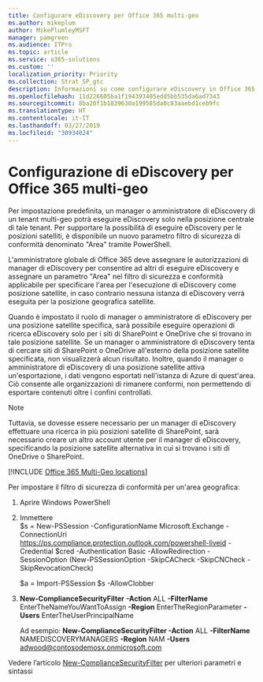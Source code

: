 ```yaml
---
title: Configurare eDiscovery per Office 365 multi-geo
ms.author: mikeplum
author: MikePlumleyMSFT
manager: pamgreen
ms.audience: ITPro
ms.topic: article
ms.service: o365-solutions
ms.custom: ''
localization_priority: Priority
ms.collection: Strat_SP_gtc
description: Informazioni su come configurare eDiscovery in Office 365 multi-geo.
ms.openlocfilehash: 11d226605ba1f194393405edd5bb535da6ad7343
ms.sourcegitcommit: 8ba20f1b1839630a199585da0c83aaebd1ceb9fc
ms.translationtype: HT
ms.contentlocale: it-IT
ms.lasthandoff: 03/27/2019
ms.locfileid: "30934024"
---
```

# <a name="office-365-multi-geo-ediscovery-configuration"></a>Configurazione di eDiscovery per Office 365 multi-geo


Per impostazione predefinita, un manager o amministratore di eDiscovery di un tenant multi-geo potrà eseguire eDiscovery solo nella posizione centrale di tale tenant. Per supportare la possibilità di eseguire eDiscovery per le posizioni satelliti, è disponibile un nuovo parametro filtro di sicurezza di conformità denominato "Area" tramite PowerShell.

L'amministratore globale di Office 365 deve assegnare le autorizzazioni di manager di eDiscovery per consentire ad altri di eseguire eDiscovery e assegnare un parametro "Area" nel filtro di sicurezza e conformità applicabile per specificare l'area per l'esecuzione di eDiscovery come posizione satellite, in caso contrario nessuna istanza di eDiscovery verrà eseguita per la posizione geografica satellite.

Quando è impostato il ruolo di manager o amministratore di eDiscovery per una posizione satellite specifica, sarà possibile eseguire operazioni di ricerca eDiscovery solo per i siti di SharePoint e OneDrive che si trovano in tale posizione satellite. Se un manager o amministratore di eDiscovery tenta di cercare siti di SharePoint o OneDrive all'esterno della posizione satellite specificata, non visualizzerà alcun risultato. Inoltre, quando il manager o amministratore di eDiscovery di una posizione satellite attiva un'esportazione, i dati vengono esportati nell'istanza di Azure di quest'area. Ciò consente alle organizzazioni di rimanere conformi, non permettendo di esportare contenuti oltre i confini controllati.

> [!NOTE]
> Tuttavia, se dovesse essere necessario per un manager di eDiscovery effettuare una ricerca in più posizioni satellite di SharePoint, sarà necessario creare un altro account utente per il manager di eDiscovery, specificando la posizione satellite alternativa in cui si trovano i siti di OneDrive o SharePoint.

[!INCLUDE [Office 365 Multi-Geo locations](includes/office-365-multi-geo-locations.md)]

Per impostare il filtro di sicurezza di conformità per un'area geografica:

1.  Aprire Windows PowerShell

2.  Immettere  
    $s = New-PSSession -ConfigurationName Microsoft.Exchange -ConnectionUri <https://ps.compliance.protection.outlook.com/powershell-liveid> -Credential $cred -Authentication Basic -AllowRedirection -SessionOption (New-PSSessionOption -SkipCACheck -SkipCNCheck -SkipRevocationCheck)

    $a = Import-PSSession $s -AllowClobber  

3.  **New-ComplianceSecurityFilter** **-Action** ALL **-FilterName** EnterTheNameYouWantToAssign **-Region** EnterTheRegionParameter **-Users** EnterTheUserPrincipalName

    Ad esempio: **New-ComplianceSecurityFilter -Action** ALL **-FilterName** NAMEDISCOVERYMANAGERS **-Region** NAM **-Users** adwood@contosodemosx.onmicrosoft.com

Vedere l’articolo [New-ComplianceSecurityFilter](https://technet.microsoft.com/library/mt210915(v=exchg.160).aspx) per ulteriori parametri e sintassi
